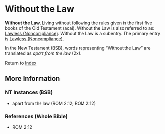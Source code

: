 # Without the Law
**Without the Law**. 
Living without following the rules given in the first five books of the Old Testament (acai). 
Without the Law is also referred to as: 
[Lawless (Noncompliance)](Lawless.md). 
Without the Law is a subentry. The primary entry is 
[Lawless (Noncompliance)](Lawless.md). 




In the New Testament (BSB), words representing “Without the Law” are translated as 
*apart from the law* (2x). 


Return to [Index](00-Index.md)

## More Information

### NT Instances (BSB)

* apart from the law (ROM 2:12; ROM 2:12)



### References (Whole Bible)

* ROM 2:12




